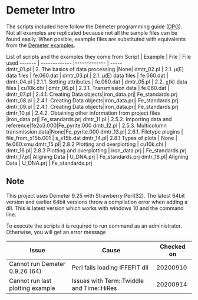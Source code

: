 # Demeter Intro
 The scripts included here follow the Demeter programming guide ([DPG](https://bruceravel.github.io/demeter/documents/DPG/index.html)). Not all examples are replicated because not all the sample files can be found easily. When posible, example files are substituted with equivalents from the [Demeter examples](https://github.com/bruceravel/demeter/tree/master/examples/data).


List of scripts and the examples they come from
Script     | Example                   | File         | File used
-------    | -------------             |------------- | -----  
dmtr_01.pl | 2. The basics of data processing |None| 
dmtr_02.pl | 2.1. μ(E) data files      | fe.060.dat |
dmtr_03.pl | 2.1. μ(E) data files      | fe.060.dat |
dmtr_04.pl | 2.1.1. Setting attributes | fe.060.dat |
dmtr_05.pl | 2.2. χ(k) data files | cu10k.chi |
dmtr_06.pl | 2.3.1. Transmission data | fe.060.dat |
dmtr_07.pl | 2.4.1. Creating Data objects|iron_data.prj| Fe_standards.prj
dmtr_08.pl | 2.4.1. Creating Data objects|iron_data.prj| Fe_standards.prj
dmtr_09.pl | 2.4.1. Creating Data objects|iron_data.prj| Fe_standards.prj
dmtr_10.pl | 2.4.2. Obtaining other information from project files |iron_data.prj| Fe_standards.prj
dmtr_11.pl | 2.5.2. Importing data and reference|fe2o3.000|Fe_pyrite.000
dmtr_12.pl | 2.5.3. Multicolumn transmission data|None|Fe_pyrite.000
dmtr_13.pl| 2.6.1. Filetype plugins         | file_from_x15b.001 | s_x15b.dat
dmtr_14.pl| 2.8.1 Types of plots            | None               | fe.060.xmu
dmtr_15.pl| 2.8.2 Plotting and overplotting | cu10k.chi      |  
dmtr_16.pl| 2.8.3 Plotting and overplotting | iron_data.prj      | Fe_standards.prj 
dmtr_17.pl| Aligning Data   | U_DNA.prj    | Fe_standards.prj 
dmtr_18.pl| Aligning Data   | U_DNA.prj    | Fe_standards.prj 


## Note

This project uses Demeter 9.25 with Strawberry Perl(32). The latest 64bit version and earlier 64bit versions throw a compilation error when adding a dll. This is latest version which works with windows 10 and the command line.

To execute the scripts it is required to run command as an administrator. Otherwise, you will get an error message

| Issue                            | Cause                                      | Checked on|
| -------------                    |-------------                               | -----     |
| Cannot run Demeter 0.9.26 (64)   | Perl fails loading IFFEFIT dll             | 20200910  |
| Cannot run last plotting example | Issues with Term::Twiddle and Time::HiRes  | 20200914  |



